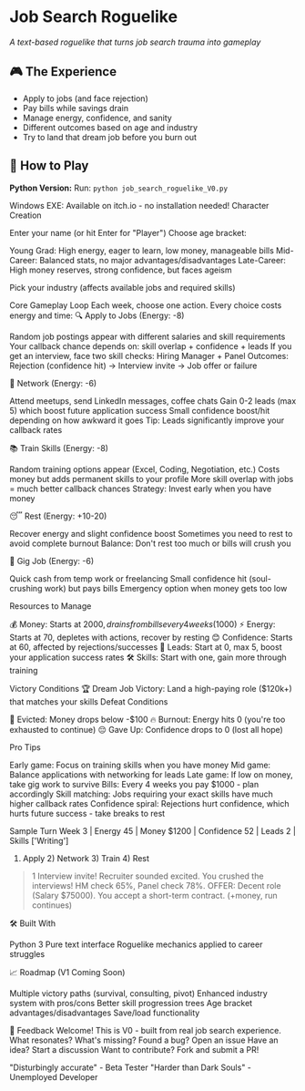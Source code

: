 # Job Search Roguelike

*A text-based roguelike that turns job search trauma into gameplay*

## 🎮 The Experience
- Apply to jobs (and face rejection)
- Pay bills while savings drain  
- Manage energy, confidence, and sanity
- Different outcomes based on age and industry
- Try to land that dream job before you burn out

## 🚀 How to Play
**Python Version:**
Run: `python job_search_roguelike_V0.py`

Windows EXE: Available on itch.io - no installation needed!
Character Creation

Enter your name (or hit Enter for "Player")
Choose age bracket:

Young Grad: High energy, eager to learn, low money, manageable bills
Mid-Career: Balanced stats, no major advantages/disadvantages
Late-Career: High money reserves, strong confidence, but faces ageism


Pick your industry (affects available jobs and required skills)

Core Gameplay Loop
Each week, choose one action. Every choice costs energy and time:
🔍 Apply to Jobs (Energy: -8)

Random job postings appear with different salaries and skill requirements
Your callback chance depends on: skill overlap + confidence + leads
If you get an interview, face two skill checks: Hiring Manager + Panel
Outcomes: Rejection (confidence hit) → Interview invite → Job offer or failure

🤝 Network (Energy: -6)

Attend meetups, send LinkedIn messages, coffee chats
Gain 0-2 leads (max 5) which boost future application success
Small confidence boost/hit depending on how awkward it goes
Tip: Leads significantly improve your callback rates

📚 Train Skills (Energy: -8)

Random training options appear (Excel, Coding, Negotiation, etc.)
Costs money but adds permanent skills to your profile
More skill overlap with jobs = much better callback chances
Strategy: Invest early when you have money

😴 Rest (Energy: +10-20)

Recover energy and slight confidence boost
Sometimes you need to rest to avoid complete burnout
Balance: Don't rest too much or bills will crush you

💼 Gig Job (Energy: -6)

Quick cash from temp work or freelancing
Small confidence hit (soul-crushing work) but pays bills
Emergency option when money gets too low

Resources to Manage

💰 Money: Starts at $2000, drains from bills every 4 weeks ($1000)
⚡ Energy: Starts at 70, depletes with actions, recover by resting
😊 Confidence: Starts at 60, affected by rejections/successes
🎯 Leads: Start at 0, max 5, boost your application success rates
🛠️ Skills: Start with one, gain more through training

Victory Conditions
🏆 Dream Job Victory: Land a high-paying role ($120k+) that matches your skills
Defeat Conditions

💸 Evicted: Money drops below -$100
🔥 Burnout: Energy hits 0 (you're too exhausted to continue)
😔 Gave Up: Confidence drops to 0 (lost all hope)

Pro Tips

Early game: Focus on training skills when you have money
Mid game: Balance applications with networking for leads
Late game: If low on money, take gig work to survive
Bills: Every 4 weeks you pay $1000 - plan accordingly
Skill matching: Jobs requiring your exact skills have much higher callback rates
Confidence spiral: Rejections hurt confidence, which hurts future success - take breaks to rest

Sample Turn
Week 3 | Energy 45 | Money $1200 | Confidence 52 | Leads 2 | Skills ['Writing']
1) Apply  2) Network  3) Train  4) Rest

> 1
Interview invite! Recruiter sounded excited.
You crushed the interviews! HM check 65%, Panel check 78%.
OFFER: Decent role (Salary $75000). You accept a short-term contract. (+money, run continues)

🛠️ Built With

Python 3
Pure text interface
Roguelike mechanics applied to career struggles

📈 Roadmap (V1 Coming Soon)

 Multiple victory paths (survival, consulting, pivot)
 Enhanced industry system with pros/cons
 Better skill progression trees
 Age bracket advantages/disadvantages
 Save/load functionality

💬 Feedback Welcome!
This is V0 - built from real job search experience. What resonates? What's missing?
Found a bug? Open an issue
Have an idea? Start a discussion
Want to contribute? Fork and submit a PR!

"Disturbingly accurate" - Beta Tester
"Harder than Dark Souls" - Unemployed Developer
